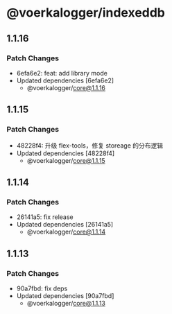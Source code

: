 # @voerkalogger/indexeddb

## 1.1.16

### Patch Changes

-   6efa6e2: feat: add library mode
-   Updated dependencies [6efa6e2]
    -   @voerkalogger/core@1.1.16

## 1.1.15

### Patch Changes

-   48228f4: 升级 flex-tools，修复 storeage 的分布逻辑
-   Updated dependencies [48228f4]
    -   @voerkalogger/core@1.1.15

## 1.1.14

### Patch Changes

-   26141a5: fix release
-   Updated dependencies [26141a5]
    -   @voerkalogger/core@1.1.14

## 1.1.13

### Patch Changes

-   90a7fbd: fix deps
-   Updated dependencies [90a7fbd]
    -   @voerkalogger/core@1.1.13
